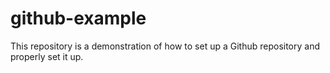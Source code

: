 # github-example
This repository is a demonstration of how to set up a Github repository and properly set it up.
